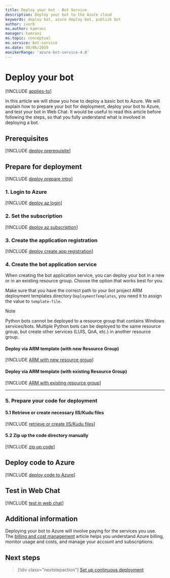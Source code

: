 ```yaml
---
title: Deploy your bot - Bot Service
description: Deploy your bot to the Azure cloud
keywords: deploy bot, azure deploy bot, publish bot
author: ivorb
ms.author: kamrani
manager: kamrani
ms.topic: conceptual
ms.service: bot-service
ms.date: 08/06/2019
monikerRange: 'azure-bot-service-4.0'
---
```


# Deploy your bot

[!INCLUDE [applies-to](./includes/applies-to.md)]

In this article we will show you how to deploy a basic bot to Azure. We will explain how to prepare your bot for deployment, deploy your bot to Azure, and test your bot in Web Chat. It would be useful to read this article before following the steps, so that you fully understand what is involved in deploying a bot.

## Prerequisites

[!INCLUDE [deploy prerequisite](~/includes/deploy/snippet-prerequisite.md)]

## Prepare for deployment

[!INCLUDE [deploy prepare intro](~/includes/deploy/snippet-prepare-deploy-intro.md)]

### 1. Login to Azure

[!INCLUDE [deploy az login](~/includes/deploy/snippet-az-login.md)]

### 2. Set the subscription

[!INCLUDE [deploy az subscription](~/includes/deploy/snippet-az-set-subscription.md)]


### 3. Create the application registration

[!INCLUDE [deploy create app registration](~/includes/deploy/snippet-create-app-registration.md)]


### 4. Create the bot application service

When creating the bot application service, you can deploy your bot in a new or in an existing resource group. Choose the option that works best for you.

Make sure that you have the correct path to your bot project ARM deployment templates directory `DeploymentTemplates`, you need it to assign the value to `template-file`.


> [!NOTE]
> Python bots cannot be deployed to a resource group that contains Windows services/bots.  Multiple Python bots can be deployed to the same resource group, but create other services (LUIS, QnA, etc.) in another resource group.


#### **Deploy via ARM template (with **new** Resource Group)**

<!-- ##### Create Azure resources -->
[!INCLUDE [ARM with new resource group](~/includes/deploy/snippet-ARM-new-resource-group.md)]


#### **Deploy via ARM template (with **existing** Resource Group)**

[!INCLUDE [ARM with existing resource group](~/includes/deploy/snippet-ARM-existing-resource-group.md)]

---

### 5. Prepare your code for deployment

#### 5.1 Retrieve or create necessary IIS/Kudu files

[!INCLUDE [retrieve or create IIS/Kudu files](~/includes/deploy/snippet-IIS-Kudu-files.md)]


#### 5.2 Zip up the code directory manually

[!INCLUDE [zip up code](~/includes/deploy/snippet-zip-code.md)]


## Deploy code to Azure

[!INCLUDE [deploy code to Azure](~/includes/deploy/snippet-deploy-code-to-az.md)]


## Test in Web Chat

[!INCLUDE [test in web chat](~/includes/deploy/snippet-test-in-web-chat.md)]


## Additional information

Deploying your bot to Azure will involve paying for the services you use. The [billing and cost management](https://docs.microsoft.com/azure/billing/) article helps you understand Azure billing, monitor usage and costs, and manage your account and subscriptions.

## Next steps

> [!div class="nextstepaction"]
> [Set up continuous deployment](bot-service-build-continuous-deployment.md)

<!-- ## Appendix

[!INCLUDE [deploy csharp bot to Azure](~/includes/deploy/snippet-deploy-simple-csharp-echo-bot.md)] -->

